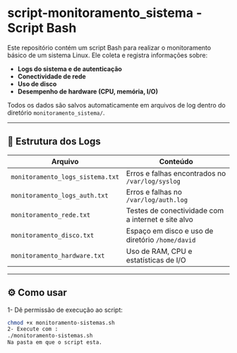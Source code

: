 # script-monitoramento_sistema - Script Bash

Este repositório contém um script Bash para realizar o monitoramento básico de um sistema Linux. Ele coleta e registra informações sobre:

- **Logs do sistema e de autenticação**
- **Conectividade de rede**
- **Uso de disco**
- **Desempenho de hardware (CPU, memória, I/O)**

Todos os dados são salvos automaticamente em arquivos de log dentro do diretório `monitoramento_sistema/`.

---

## 📂 Estrutura dos Logs

| Arquivo                         | Conteúdo                                             |
|--------------------------------|------------------------------------------------------|
| `monitoramento_logs_sistema.txt` | Erros e falhas encontrados no `/var/log/syslog`      |
| `monitoramento_logs_auth.txt`   | Erros e falhas no `/var/log/auth.log`                |
| `monitoramento_rede.txt`        | Testes de conectividade com a internet e site alvo   |
| `monitoramento_disco.txt`       | Espaço em disco e uso de diretório `/home/david`     |
| `monitoramento_hardware.txt`    | Uso de RAM, CPU e estatísticas de I/O                |

---

## ⚙️ Como usar

1- Dê permissão de execução ao script:
   ```bash
   chmod +x monitoramento-sistemas.sh
2- Execute com :
./monitoramento-sistemas.sh
Na pasta em que o script esta.

